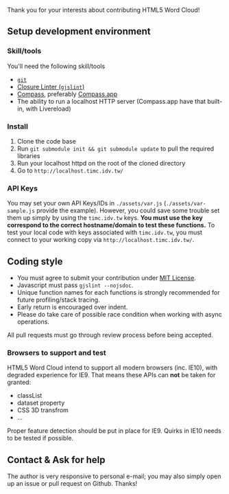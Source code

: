 Thank you for your interests about contributing HTML5 Word Cloud!

## Setup development environment

### Skill/tools

You'll need the following skill/tools

* [`git`](http://git-scm.com/)
* [Closure Linter (`gjslint`)](https://developers.google.com/closure/utilities/)
* [Compass](http://compass-style.org/), preferably [Compass.app](http://compass.handlino.com/)
* The ability to run a localhost HTTP server (Compass.app have that built-in, with Livereload)

### Install

1. Clone the code base
2. Run `git submodule init && git submodule update` to pull the required libraries
3. Run your localhost httpd on the root of the cloned directory
4. Go to `http://localhost.timc.idv.tw/`

### API Keys

You may set your own API Keys/IDs in `./assets/var.js` (`./assets/var-sample.js` provide the example).
However, you could save some trouble set them up simply by using the `timc.idv.tw` keys.
**You must use the key correspond to the correct hostname/domain to test these functions.**
To test your local code with keys associated with `timc.idv.tw`, you must connect to your working copy via `http://localhost.timc.idv.tw/`.

## Coding style

* You must agree to submit your contribution under [MIT License](./MIT-LICENSE.txt).
* Javascript must pass `gjslint --nojsdoc`.
* Unique function names for each functions is strongly recommended for future profiling/stack tracing.
* Early return is encouraged over indent.
* Please do take care of possible race condition when working with async operations.

All pull requests must go through review process before being accepted.

### Browsers to support and test

HTML5 Word Cloud intend to support all modern browsers (inc. IE10), with degraded experience for IE9.
That means these APIs can **not** be taken for granted:

* classList
* dataset property
* CSS 3D transfrom
* ...

Proper feature detection should be put in place for IE9. Quirks in IE10 needs to be tested if possible.

## Contact & Ask for help

The author is very responsive to personal e-mail;
you may also simply open up an issue or pull request on Github.
Thanks!
